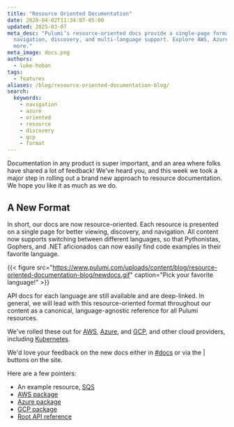 ```yaml
---
title: "Resource Oriented Documentation"
date: 2020-04-02T11:34:07-05:00
updated: 2025-03-07
meta_desc: "Pulumi’s resource-oriented docs provide a single-page format for easy
  navigation, discovery, and multi-language support. Explore AWS, Azure, GCP, and
  more."
meta_image: docs.png
authors:
  - luke-hoban
tags:
  - features
aliases: /blog/resource-oriented-documentation-blog/
search:
  keywords:
    - navigation
    - azure
    - oriented
    - resource
    - discovery
    - gcp
    - format
---
```


Documentation in any product is super important, and an area where folks have shared a lot of feedback! We've heard you, and this week we took a major step in rolling out a brand new approach to resource documentation.  We hope you like it as much as we do.

<!--more-->

## A New Format

In short, our docs are now resource-oriented.  Each resource is presented on a single page for better viewing, discovery, and navigation. All content now supports switching between different languages, so that Pythonistas, Gophers, and .NET aficionados can now easily find code examples in their favorite language.

{{< figure src="https://www.pulumi.com/uploads/content/blog/resource-oriented-documentation-blog/newdocs.gif" caption="Pick your favorite language!" >}}

API docs for each language are still available and are deep-linked. In general, we will lead with this resource-oriented format throughout our content as a canonical, language-agnostic reference for all Pulumi resources.

We've rolled these out for [AWS](/docs/iac/clouds/aws/), [Azure](/docs/iac/clouds/azure/), and [GCP](/docs/iac/clouds/gcp/), and other cloud providers, including [Kubernetes](/docs/iac/clouds/kubernetes/).

We'd love your feedback on the new docs either in [#docs](https://slack.pulumi.com/) or via the <i class="fas fa-thumbs-up"></i> | <i class="fas fa-thumbs-down"></i> buttons on the site.

Here are a few pointers:

- An example resource, [SQS](/registry/packages/aws/api-docs/sqs/queue/)
- [AWS package](/registry/packages/aws/)
- [Azure package](/registry/packages/azure/)
- [GCP package](/registry/packages/gcp/api-docs/)
- [Root API reference](/registry/)
